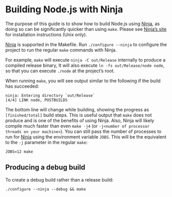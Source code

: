 # Building Node.js with Ninja

The purpose of this guide is to show how to build Node.js using [Ninja](https://ninja-build.org/), as doing so can be significantly quicker than using `make`. Please see [Ninja’s site](https://ninja-build.org/) for installation instructions (Unix only).

[Ninja](https://ninja-build.org/) is supported in the Makefile. Run `./configure --ninja` to configure the project to run the regular `make` commands with Ninja.

For example, `make` will execute `ninja -C out/Release` internally to produce a compiled release binary, It will also execute `ln -fs out/Release/node node`, so that you can execute `./node` at the project’s root.

When running `make`, you will see output similar to the following if the build has succeeded:

    ninja: Entering directory `out/Release`
    [4/4] LINK node, POSTBUILDS

The bottom line will change while building, showing the progress as `[finished/total]` build steps. This is useful output that `make` does not produce and is one of the benefits of using Ninja. Also, Ninja will likely compile much faster than even `make -j4` (or `-j<number of processor threads on your machine>`). You can still pass the number of processes to run for [Ninja](https://ninja-build.org/) using the environment variable `JOBS`. This will be the equivalent to the `-j` parameter in the regular `make`:

    JOBS=12 make

## Producing a debug build

To create a debug build rather than a release build:

    ./configure --ninja --debug && make
